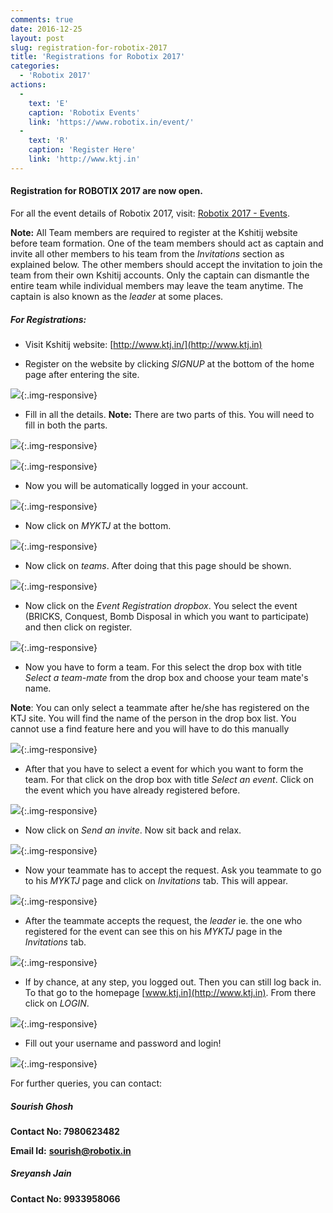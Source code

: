 ```yaml
---
comments: true
date: 2016-12-25
layout: post
slug: registration-for-robotix-2017
title: 'Registrations for Robotix 2017'
categories:
  - 'Robotix 2017'
actions:
  -
    text: 'E'
    caption: 'Robotix Events'
    link: 'https://www.robotix.in/event/'
  -
    text: 'R'
    caption: 'Register Here'
    link: 'http://www.ktj.in'
---
```


#### Registration for ROBOTIX 2017 are now open. 

For all the event details of Robotix 2017, visit: [Robotix 2017 - Events](https://2017.robotix.in/event/).

**Note:** All Team members are required to register at the Kshitij website before team formation. One of the 
team members should act as captain and invite all other members to his team from the _Invitations_ section as 
explained below. The other members should accept the invitation to join the team from their own Kshitij accounts. 
Only the captain can dismantle the entire team while individual members may leave the team anytime. The captain 
is also known as the _leader_ at some places. 

##### For Registrations:

 * Visit Kshitij website: [http://www.ktj.in/](http://www.ktj.in)

 * Register on the website by clicking _SIGNUP_ at the bottom of the home page after entering the site.

![](/img/blog/2016/regs-2017/1.png){:.img-responsive}

 * Fill in all the details. **Note:** There are two parts of this. You will need to fill in both the parts.

![](/img/blog/2016/regs-2017/2.png){:.img-responsive}

![](/img/blog/2016/regs-2017/3.png){:.img-responsive}

 * Now you will be automatically logged in your account.

![](/img/blog/2016/regs-2017/4.png){:.img-responsive}

 * Now click on _MYKTJ_ at the bottom.

![](/img/blog/2016/regs-2017/5.png){:.img-responsive}

 * Now click on _teams_. After doing that this page should be shown.

![](/img/blog/2016/regs-2017/6.png){:.img-responsive}

 * Now click on the _Event Registration dropbox_. You select the event (BRICKS, Conquest, Bomb Disposal in 
 which you want to participate) and then click on register.

![](/img/blog/2016/regs-2017/7.png){:.img-responsive}

 * Now you have to form a team. For this select the drop box with title _Select a team-mate_ from the drop 
 box and choose your team mate's name. 

 **Note**: You can only select a teammate after he/she has registered on the KTJ site. You will find the name 
 of the person in the drop box list. You cannot use a find feature here and you will have to do this manually

![](/img/blog/2016/regs-2017/8.png){:.img-responsive}

 * After that you have to select a event for which you want to form the team. For that click on the drop box with title 
 _Select an event_. Click on the event which you have already registered before.

![](/img/blog/2016/regs-2017/9.png){:.img-responsive}

 * Now click on _Send an invite_. Now sit back and relax.

![](/img/blog/2016/regs-2017/10.png){:.img-responsive}

 * Now your teammate has to accept the request. Ask you teammate to go to his _MYKTJ_ page and click on _Invitations_ tab. 
 This will appear.

![](/img/blog/2016/regs-2017/11.png){:.img-responsive}

 * After the teammate accepts the request, the _leader_ ie. the one who registered for the event can see this on his _MYKTJ_ page in the _Invitations_ tab.

![](/img/blog/2016/regs-2017/12.png){:.img-responsive}

 * If by chance, at any step, you logged out. Then you can still log back in. To that go to the homepage 
 [www.ktj.in](http://www.ktj.in). From there click on _LOGIN_.

![](/img/blog/2016/regs-2017/13.png){:.img-responsive}

 * Fill out your username and password and login!

![](/img/blog/2016/regs-2017/14.png){:.img-responsive}

For further queries, you can contact: 

##### Sourish Ghosh

**Contact No: 7980623482** 

**Email Id:** [**sourish@robotix.in**](mailto:sourish@robotix.in)

##### Sreyansh Jain

**Contact No: 9933958066**

